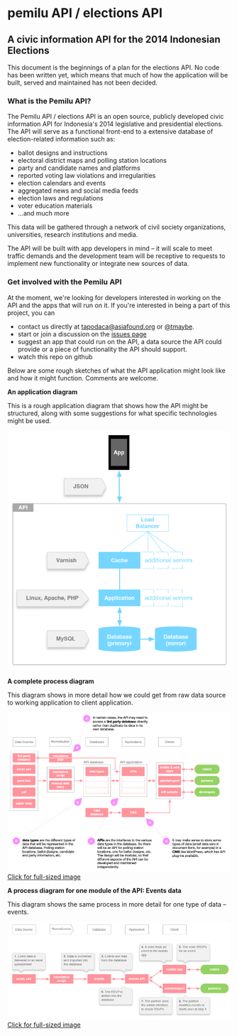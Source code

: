 # pemilu API / elections API

## A civic information API for the 2014 Indonesian Elections

This document is the beginnings of a plan for the elections API. No code has been written yet, which means that much of how the application will be built, served and maintained has not been decided.

### What is the Pemilu API?

The Pemilu API / elections API is an open source, publicly developed civic information API for Indonesia's 2014 legislative and presidential elections. The API will serve as a functional front-end to a extensive database of election-related information such as:

- ballot designs and instructions
- electoral district maps and polling station locations
- party and candidate names and platforms
- reported voting law violations and irregularities
- election calendars and events
- aggregated news and social media feeds
- election laws and regulations
- voter education materials
- ...and much more

This data will be gathered through a network of civil society organizations, universities, research institutions and media.

The API will be built with app developers in mind – it will scale to meet traffic demands and the development team will be receptive to requests to implement new functionality or integrate new sources of data.

### Get involved with the Pemilu API

At the moment, we're looking for developers interested in working on the API and the apps that will run on it. If you're interested in being a part of this project, you can

- contact us directly at [tapodaca@asiafound.org](mailto:tapodaca@asiafound.org) or [@tmaybe](https://twitter.com/tmaybe).
- start or join a discussion on the [issues page](https://github.com/pemiluAPI/pemiluAPI.github.io/issues)
- suggest an app that could run on the API, a data source the API could provide or a piece of functionality the API should support.
- watch this repo on github

Below are some rough sketches of what the API application might look like and how it might function. Comments are welcome.

**An application diagram**

This is a rough application diagram that shows how the API might be structured, along with some suggestions for what specific technologies might be used.

![](img/electionsAPI-application_diagram-v2.gif)

**A complete process diagram**

This diagram shows in more detail how we could get from raw data source to working application to client application.

[![](img/process_diagram-complete-v2.gif)](https://raw.github.com/pemiluAPI/pemiluAPI.github.io/master/img/process_diagram-complete-v2.gif)
[Click for full-sized image](https://raw.github.com/pemiluAPI/pemiluAPI.github.io/master/img/process_diagram-complete-v2.gif)

**A process diagram for one module of the API: Events data**

This diagram shows the same process in more detail for one type of data – events.

[![](img/process_diagram-events_sequence-v2.gif)](https://raw.github.com/pemiluAPI/pemiluAPI.github.io/master/img/process_diagram-events_sequence-v2.gif)
[Click for full-sized image](https://raw.github.com/pemiluAPI/pemiluAPI.github.io/master/img/process_diagram-events_sequence-v2.gif)
